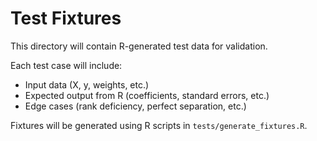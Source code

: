 # Test Fixtures

This directory will contain R-generated test data for validation.

Each test case will include:
- Input data (X, y, weights, etc.)
- Expected output from R (coefficients, standard errors, etc.)
- Edge cases (rank deficiency, perfect separation, etc.)

Fixtures will be generated using R scripts in `tests/generate_fixtures.R`.
